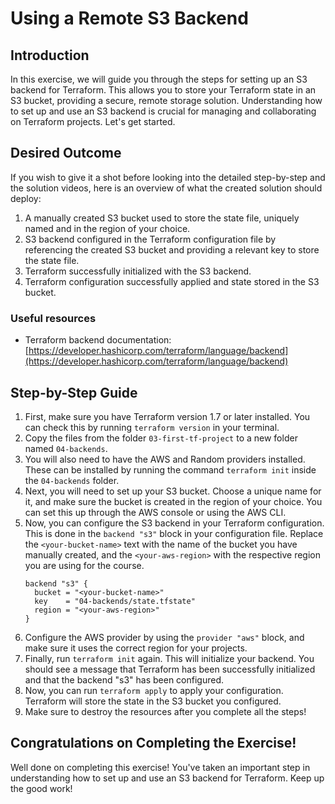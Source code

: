 # Using a Remote S3 Backend

## Introduction

In this exercise, we will guide you through the steps for setting up an S3 backend for Terraform. This allows you to store your Terraform state in an S3 bucket, providing a secure, remote storage solution. Understanding how to set up and use an S3 backend is crucial for managing and collaborating on Terraform projects. Let's get started.

## Desired Outcome

If you wish to give it a shot before looking into the detailed step-by-step and the solution videos, here is an overview of what the created solution should deploy:

1. A manually created S3 bucket used to store the state file, uniquely named and in the region of your choice.
2. S3 backend configured in the Terraform configuration file by referencing the created S3 bucket and providing a relevant key to store the state file.
3. Terraform successfully initialized with the S3 backend.
4. Terraform configuration successfully applied and state stored in the S3 bucket.

### Useful resources

* Terraform backend documentation: [https://developer.hashicorp.com/terraform/language/backend](https://developer.hashicorp.com/terraform/language/backend)

## Step-by-Step Guide

1. First, make sure you have Terraform version 1.7 or later installed. You can check this by running `terraform version` in your terminal.
2. Copy the files from the folder `03-first-tf-project` to a new folder named `04-backends`.
3. You will also need to have the AWS and Random providers installed. These can be installed by running the command `terraform init` inside the `04-backends` folder.
4. Next, you will need to set up your S3 bucket. Choose a unique name for it, and make sure the bucket is created in the region of your choice. You can set this up through the AWS console or using the AWS CLI.
5. Now, you can configure the S3 backend in your Terraform configuration. This is done in the `backend "s3"` block in your configuration file. Replace the `<your-bucket-name>` text with the name of the bucket you have manually created, and the `<your-aws-region>` with the respective region you are using for the course.
    ```
    backend "s3" {
      bucket = "<your-bucket-name>"
      key    = "04-backends/state.tfstate"
      region = "<your-aws-region>"
    }
    ```
6. Configure the AWS provider by using the `provider "aws"` block, and make sure it uses the correct region for your projects.
7. Finally, run `terraform init` again. This will initialize your backend. You should see a message that Terraform has been successfully initialized and that the backend "s3" has been configured.
8. Now, you can run `terraform apply` to apply your configuration. Terraform will store the state in the S3 bucket you configured.
9. Make sure to destroy the resources after you complete all the steps!

## Congratulations on Completing the Exercise!

Well done on completing this exercise! You've taken an important step in understanding how to set up and use an S3 backend for Terraform. Keep up the good work!
